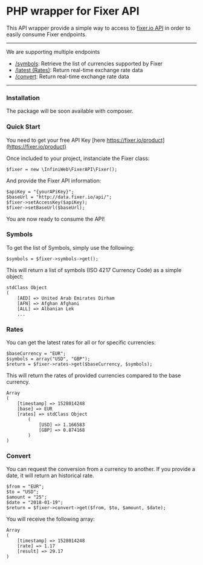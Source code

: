 # PHP wrapper for Fixer API

This API wrapper provide a simple way to access to [fixer.io API](https://fixer.io/documentation) in order to easily consume Fixer endpoints.

---

We are supporting multiple endpoints

- [/symbols](#Symbols): Retrieve the list of currencies supported by Fixer
- [/latest (Rates)](#Rates):  Return real-time exchange rate data
- [/convert](#Convert):  Return real-time exchange rate data

---

### Installation

The package will be soon available with composer.

### Quick Start

You need to get your free API Key [here https://fixer.io/product](https://fixer.io/product)

Once included to your project, instanciate the Fixer class:

    $fixer = new \InfiniWeb\FixerAPI\Fixer();

And provide the Fixer API information:

    $apiKey = "{yourAPiKey}";
    $baseUrl = "http://data.fixer.io/api/";
    $fixer->setAccessKey($apiKey);
    $fixer->setBaseUrl($baseUrl);

You are now ready to consume the API!

### Symbols

To get the list of Symbols, simply use the following:

    $symbols = $fixer->symbols->get();

This will return a list of symbols (ISO 4217 Currency Code) as a simple object:

    stdClass Object
    (
        [AED] => United Arab Emirates Dirham
        [AFN] => Afghan Afghani
        [ALL] => Albanian Lek
        ...

### Rates

You can get the latest rates for all or for specific currencies:

    $baseCurrency = "EUR";
    $symbols = array("USD", "GBP");
    $return = $fixer->rates->get($baseCurrency, $symbols);

This will return the rates of provided currencies compared to the base currency.

    Array
    (
        [timestamp] => 1528014248
        [base] => EUR
        [rates] => stdClass Object
            (
                [USD] => 1.166583
                [GBP] => 0.874168
            )
    )


### Convert

You can request the conversion from a currency to another. If you provide a date, it will return an historical rate.

    $from = "EUR";
    $to = "USD";
    $amount = "25";
    $date = "2018-01-19";
    $return = $fixer->convert->get($from, $to, $amount, $date);

You will receive the following array:

    Array
    (
        [timestamp] => 1528014248
        [rate] => 1.17
        [result] => 29.17
    )

